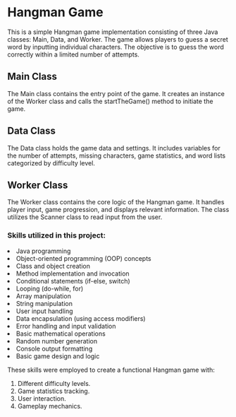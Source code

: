 # Hangman Game
This is a simple Hangman game implementation consisting of three Java classes: Main, Data, and Worker.
The game allows players to guess a secret word by inputting individual characters.
The objective is to guess the word correctly within a limited number of attempts.
## Main Class
The Main class contains the entry point of the game. It creates an instance of the Worker class and calls the startTheGame() method to initiate the game.
## Data Class
The Data class holds the game data and settings.
It includes variables for the number of attempts, missing characters, game statistics, and word lists categorized by difficulty level.
## Worker Class
The Worker class contains the core logic of the Hangman game.
It handles player input, game progression, and displays relevant information.
The class utilizes the Scanner class to read input from the user.

### Skills utilized in this project:
<ul></ul>
<li>Java programming</li>
<li>Object-oriented programming (OOP) concepts</li>
<li>Class and object creation</li>
<li>Method implementation and invocation</li>
<li>Conditional statements (if-else, switch)</li>
<li>Looping (do-while, for)</li>
<li>Array manipulation</li>
<li>String manipulation</li>
<li>User input handling</li>
<li>Data encapsulation (using access modifiers)</li>
<li>Error handling and input validation</li>
<li>Basic mathematical operations</li>
<li>Random number generation</li>
<li>Console output formatting</li>
<li>Basic game design and logic</li>
</ul>

These skills were employed to create a functional Hangman game with:
<ol>
<li>Different difficulty levels.</li>
<li>Game statistics tracking.</li>
<li>User interaction.</li>
<li>Gameplay mechanics.</li>
</ol>
